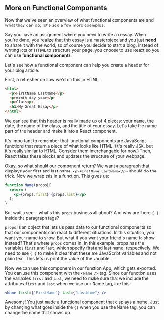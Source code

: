 ## More on Functional Components ##

Now that we've seen an overview of what functional components are and what they can do, let's see a few more examples.

Say you have an assignment where you need to write an essay. When you're done, you realize that this essay is a masterpiece and you just <b>need</b> to share it with the world, so of course you decide to start a blog. Instead of writing lots of HTML to structure your page, you choose to use React so you can use <strong>functional components</strong>.

Let's see how a functional component can help you create a header for your blog article.

First, a refresher on how we'd do this in HTML.
```html
<html>
  <p>FirstName LastName</p>
  <p>month-day-year</p>
  <p>Class<p>
  <h1>My Great Essay</p>
</html>
```
We can see that this header is really made up of 4 pieces: your name, the date, the name of the class, and the title of your essay. Let's take the name part of the header and make it into a React component. 

It's important to remember that functional components are JavaScript functions that return a piece of what looks like HTML. (It's really JSX, but it's really similar to HTML. Consider them interchangable for now.) Then, React takes these blocks and updates the structure of your webpage.

Okay, so what should our component return? We want a paragraph that displays your first and last name. `<p>FirstName LastName</p>` should do the trick. Now we wrap this in a function. This gives us:

```jsx
function Name(props){
  return (
    <p>{props.first} {props.last}</p>
  );
}
```
But wait a sec-- what's this `props` business all about? And why are there `{ }` inside the paragraph tags? 

`props` is an object that lets us pass data to our functional components so that our components can react to different situations. In this situation, you want your name to show. But what if you want your friend's name to show instead? That's where `props` comes in. In this example, props has the variables `first` and `last`, which specify first and last name, respectively. We need to use `{ }` to make it clear that these are JavaScript variables and not plain text. This lets us print the value of the variable.

Now we can use this component in our function App, which gets exported. You can use this component with the `<Name />` tag. Since our function uses the variables `first` and `last`, we need to make sure that we include the attributes `first` and `last` when we use our Name tag, like this:

```jsx
<Name first={"FirstName"} last={"LastName"} />
```

Awesome! You just made a functional component that displays a name. Just by changing what goes inside the `{}` when you use the Name tag, you can change the name that shows up.

